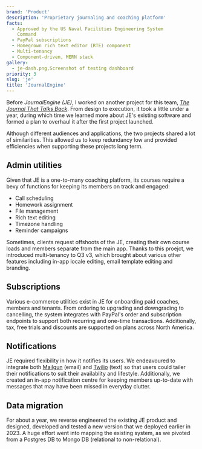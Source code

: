 ```yaml
---
brand: 'Product'
description: 'Proprietary journaling and coaching platform'
facts:
  - Approved by the US Naval Facilities Engineering System
    Command
  - PayPal subscriptions
  - Homegrown rich text editor (RTE) component
  - Multi-tenancy
  - Component-driven, MERN stack
gallery:
  - je-dash.png,Screenshot of testing dashboard
priority: 3
slug: 'je'
title: 'JournalEngine'
---
```


Before _JournalEngine (JE)_, I worked on another project for
this team,
_[The Journal That Talks Back](https://www.thejournalthattalksback.com/)_.
From design to execution, it took a little under a year,
during which time we learned more about JE's existing
software and formed a plan to overhaul it after the first
project launched.

Although different audiences and applications, the two
projects shared a lot of similarities. This allowed us to
keep redundancy low and provided efficiencies when
supporting these projects long term.

## Admin utilities

Given that JE is a one-to-many coaching platform, its
courses require a bevy of functions for keeping its members
on track and engaged:

- Call scheduling
- Homework assignment
- File management
- Rich text editing
- Timezone handling
- Reminder campaigns

Sometimes, clients request offshoots of the JE, creating
their own course loads and members separate from the main
app. Thanks to this proejct, we introduced multi-tenancy to
Q3 v3, which brought about various other features including
in-app locale editing, email template editing and branding.

## Subscriptions

Various e-commerce utilities exist in JE for onboarding paid
coaches, members and tenants. From ordering to upgrading and
downgrading to cancelling, the system integrates with
PayPal's order and subscription endpoints to support both
recurring and one-time transactions. Additionally, tax, free
trials and discounts are supported on plans across North
America.

## Notifications

JE required flexibility in how it notifies its users. We
endeavoured to integrate both
[Mailgun](https://www.mailgun.com/) (email) and
[Twilio](https://www.twilio.com/en-us) (text) so that users
could tailer their notifications to suit their availablity
and lifestyle. Additionally, we created an in-app
notification centre for keeping members up-to-date with
messages that may have been missed in everyday clutter.

## Data migration

For about a year, we reverse engineered the existing JE
product and designed, developed and tested a new version
that we deployed earlier in 2023. A huge effort went into
mapping the existing system, as we pivoted from a Postgres
DB to Mongo DB (relational to non-relational).
